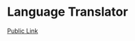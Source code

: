 # Language Translator
[Public Link]("https://alanfrancis442-lag-translator-main-esiqzt.streamlit.app/")
